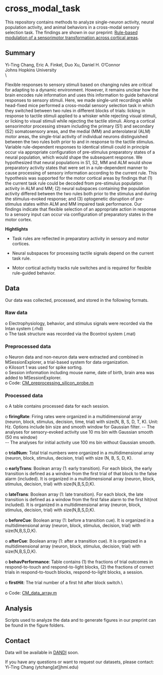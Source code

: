 # cross_modal_task
This repository contains methods to analyze single-neuron activity, neural population activity, and animal behaviors in a cross-modal sensory selection task. The findings are shown in our preprint: [Rule-based modulation of a sensorimotor transformation across cortical areas](https://doi.org/10.1101/2023.08.21.554194).

## Summary
Yi-Ting Chang, Eric A. Finkel, Duo Xu, Daniel H. O’Connor\
Johns Hopkins University\
\

Flexible responses to sensory stimuli based on changing rules are critical for adapting to a dynamic environment. However, it remains unclear how the brain encodes rule information and uses this information to guide behavioral responses to sensory stimuli. Here, we made single-unit recordings while head-fixed mice performed a cross-modal sensory selection task in which they switched between two rules in different blocks of trials: licking in response to tactile stimuli applied to a whisker while rejecting visual stimuli, or licking to visual stimuli while rejecting the tactile stimuli. Along a cortical sensorimotor processing stream including the primary (S1) and secondary (S2) somatosensory areas, and the medial (MM) and anterolateral (ALM) motor areas, the single-trial activity of individual neurons distinguished between the two rules both prior to and in response to the tactile stimulus. Variable rule-dependent responses to identical stimuli could in principle occur via appropriate configuration of pre-stimulus preparatory states of a neural population, which would shape the subsequent response. We hypothesized that neural populations in S1, S2, MM and ALM would show preparatory activity states that were set in a rule-dependent manner to cause processing of sensory information according to the current rule. This hypothesis was supported for the motor cortical areas by findings that (1) the current task rule could be decoded from pre-stimulus population activity in ALM and MM; (2) neural subspaces containing the population activity differed between the two rules both prior to the stimulus and during the stimulus-evoked response; and (3) optogenetic disruption of pre-stimulus states within ALM and MM impaired task performance. Our findings indicate that flexible selection of an appropriate action in response to a sensory input can occur via configuration of preparatory states in the motor cortex.

**Hightlights**

- Task rules are reflected in preparatory activity in sensory and motor cortices.

- Neural subspaces for processing tactile signals depend on the current task rule.

- Motor cortical activity tracks rule switches and is required for flexible rule-guided behavior.

## Data
Our data was collected, processed, and stored in the following formats.     
### Raw data
o	Electrophysiology, behavior, and stimulus signals were recorded via the Intan system (.rhd)\
o	The task structure was recorded via the Bcontrol system (.mat)
### Preprocessed data
o	Neuron data and non-neuron data were extracted and combined in MSessionExplorer, a trial-based system for data organization. \
o	Kilosort 1 was used for spike sorting.\
o	Session information including mouse name, date of birth, brain area was added to MSessionExplorer.\
o	Code: [CM_preprocessing_silicon_probe.m](CM_preprocessing_silicon_probe.m) 
### Processed data
o	A table contains processed data for each session.\
\
o	**firingRate**: Firing rates were organized in a multidimensional array (neuron, block, stimulus, decision, time, trial) with size(N, B, S, D, T, K). Unit: Hz. Options include bin size and smooth window for Gaussian filter.
  -- The analyses for sensory-evoked activity use 10 ms bin with Gaussian smooth (50 ms window)\
  -- The analyses for initial activity use 100 ms bin without Gaussian smooth.\
\
o	**trialNum**: Total trial numbers were organized in a multidimensional array (neuron, block, stimulus, decision, trial) with size (N, B, S, D, K).\
\
o	**earlyTrans**: Boolean array (1: early transition). For each block, the early transition is defined as a window from the first trial of that block to the false alarm (included). It is organized in a multidimensional array (neuron, block, stimulus, decision, trial) with size(N,B,S,D,K).\
\
o	**lateTrans**: Boolean array (1: late transition). For each block, the late transition is defined as a window from the first false alarm to the first hit(not included). It is organized in a multidimensional array (neuron, block, stimulus, decision, trial) with size(N,B,S,D,K).\
\
o	**beforeCue**: Boolean array (1: before a transition cue). It is organized in a multidimensional array (neuron, block, stimulus, decision, trial) with size(N,B,S,D,K).\
\
o	**afterCue**: Boolean array (1: after a transition cue). It is organized in a multidimensional array (neuron, block, stimulus, decision, trial) with size(N,B,S,D,K).\
\
o	**behavPerformance**: Table contains (1) the fractions of trial outcomes in respond-to-touch and respond-to-light blocks, (2) the fractions of correct trials in respond-to-touch blocks, respond-to-light blocks, a session.\
\
o	**firstHit**: The trial number of a first hit after block switch.\  
\
o	Code: [CM_data_array.m](CM_data_array.m)

## Analysis
Scripts used to analyze the data and to generate figures in our preprint can be found in the figure folders.

## Contact
Data will be available in [DANDI](https://www.dandiarchive.org/) soon.

If you have any questions or want to request our datasets, please contact:\
Yi-Ting Chang (ytchang[at]jhmi.edu)




